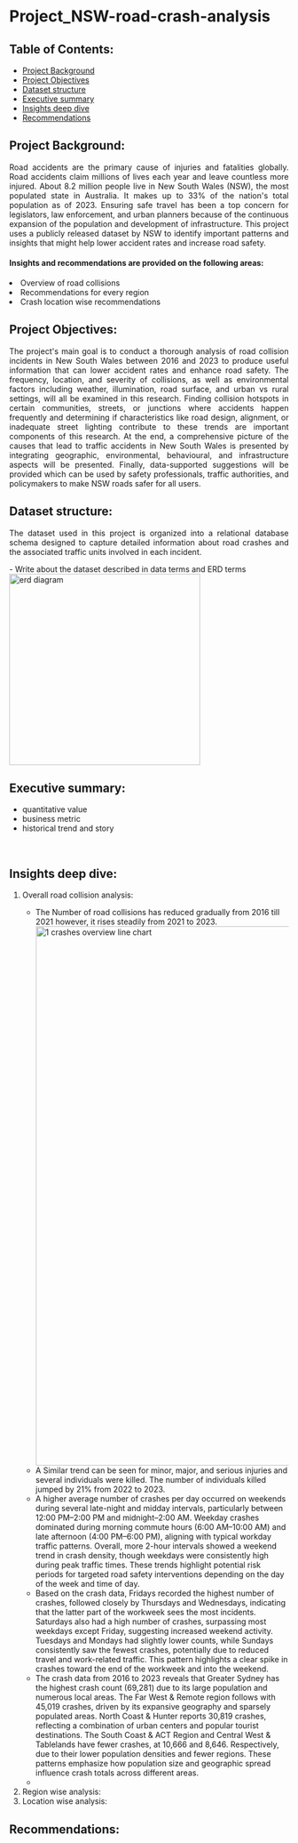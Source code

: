 # Project_NSW-road-crash-analysis

## Table of Contents:
- [Project Background](#project-background)
- [Project Objectives](#project-objectives)
- [Dataset structure](#dataset-structure)
- [Executive summary](#executive-summary)
- [Insights deep dive](#insights-deep-dive)
- [Recommendations](#recommendations)


##  Project Background: 
<p align="justify"> 
Road accidents are the primary cause of injuries and fatalities globally. Road accidents claim millions of lives each year and leave countless more injured. About 8.2 million people live in New South Wales (NSW), the most populated state in Australia. It makes up to 33% of the nation's total population as of 2023. Ensuring safe travel has been a top concern for legislators, law enforcement, and urban planners because of the continuous expansion of the population and development of infrastructure. This project uses a publicly released dataset by NSW to identify important patterns and insights that might help lower accident rates and increase road safety. </p>

#### Insights and recommendations are provided on the following areas:
<li>Overview of road collisions</li>
<li>Recommendations for every region</li>
<li>Crash location wise recommendations </li>

## Project Objectives:
<p align="justify"> The project's main goal is to conduct a thorough analysis of road collision incidents in New South Wales between 2016 and 2023 to produce useful information that can lower accident rates and enhance road safety. The frequency, location, and severity of collisions, as well as environmental factors including weather, illumination, road surface, and urban vs rural settings, will all be examined in this research. Finding collision hotspots in certain communities, streets, or junctions where accidents happen frequently and determining if characteristics like road design, alignment, or inadequate street lighting contribute to these trends are important components of this research. At the end, a comprehensive picture of the causes that lead to traffic accidents in New South Wales is presented by integrating geographic, environmental, behavioural, and infrastructure aspects will be presented. Finally, data-supported suggestions will be provided which can be used by safety professionals, traffic authorities, and policymakers to make NSW roads safer for all users.
</p> 

## Dataset structure:
<p align="justify">
The dataset used in this project is organized into a relational database schema designed to capture detailed information about road crashes and the associated traffic units involved in each incident.  </p>
- Write about the dataset described in data terms and ERD terms

<br> 
<img width="344" alt="erd diagram" src="https://github.com/user-attachments/assets/b2ce363e-61f2-4415-bfa6-7eb6cdf77c71" /> 


## Executive summary:
- quantitative value
- business metric
- historical trend and story
<br>

## Insights deep dive:
<ol>
<li>Overall road collision analysis:</li>
<ul>
  <li> The Number of road collisions has reduced gradually from 2016 till 2021 however, it rises steadily from 2021 to 2023. </li>
 
  <img width="970" alt="1 crashes overview line chart" src="https://github.com/user-attachments/assets/de152d7a-923d-4c1f-82f6-bea2d0a2d17e" />

  <li> A Similar trend can be seen for minor, major, and serious injuries and several individuals were killed. The number of individuals killed jumped by 21% from 2022 to 2023.</li><li>
  A higher average number of crashes per day occurred on weekends during several late-night and midday intervals, particularly between 12:00 PM–2:00 PM and midnight–2:00 AM.
Weekday crashes dominated during morning commute hours (6:00 AM–10:00 AM) and late afternoon (4:00 PM–6:00 PM), aligning with typical workday traffic patterns.
Overall, more 2-hour intervals showed a weekend trend in crash density, though weekdays were consistently high during peak traffic times.
These trends highlight potential risk periods for targeted road safety interventions depending on the day of the week and time of day.</li>
<li> Based on the crash data, Fridays recorded the highest number of crashes, followed closely by Thursdays and Wednesdays, indicating that the latter part of the workweek sees the most incidents. Saturdays also had a high number of crashes, surpassing most weekdays except Friday, suggesting increased weekend activity. Tuesdays and Mondays had slightly lower counts, while Sundays consistently saw the fewest crashes, potentially due to reduced travel and work-related traffic. This pattern highlights a clear spike in crashes toward the end of the workweek and into the weekend. </li>
<li> The crash data from 2016 to 2023 reveals that Greater Sydney has the highest crash count (69,281) due to its large population and numerous local areas. The Far West & Remote region follows with 45,019 crashes, driven by its expansive geography and sparsely populated areas. North Coast & Hunter reports 30,819 crashes, reflecting a combination of urban centers and popular tourist destinations. The South Coast & ACT Region and Central West & Tablelands have fewer crashes, at 10,666 and 8,646. Respectively, due to their lower population densities and fewer regions. These patterns emphasize how population size and geographic spread influence crash totals across different areas. </li>
<li> </li>


</ul>

<li>Region wise analysis:</li>
<li>Location wise analysis:</li> </ol>


## Recommendations:
<br>
